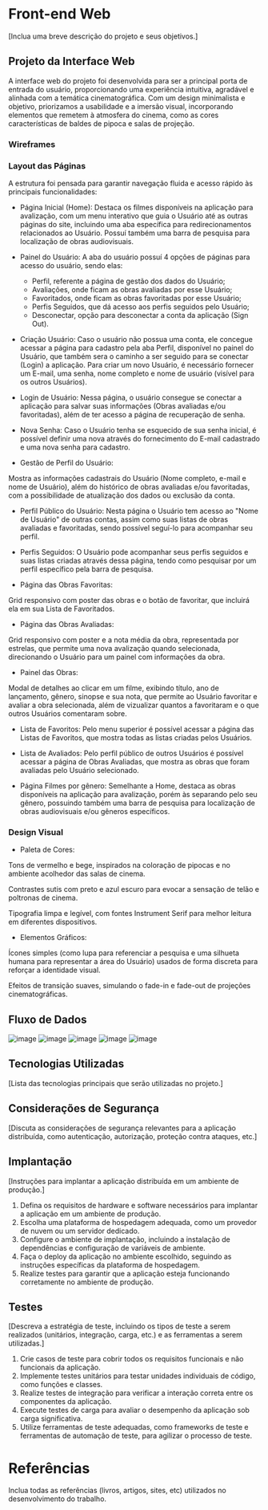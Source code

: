 # Front-end Web

[Inclua uma breve descrição do projeto e seus objetivos.]

## Projeto da Interface Web

A interface web do projeto foi desenvolvida para ser a principal porta de entrada do usuário, proporcionando uma experiência intuitiva, agradável e alinhada com a temática cinematográfica. Com um design minimalista e objetivo, priorizamos a usabilidade e a imersão visual, incorporando elementos que remetem à atmosfera do cinema, como as cores características de baldes de pipoca e salas de projeção.

### Wireframes

### Layout das Páginas
A estrutura foi pensada para garantir navegação fluida e acesso rápido às principais funcionalidades:

- Página Inicial (Home):
Destaca os filmes disponíveis na aplicação para avalização, com um menu interativo que guia o Usuário até as outras páginas do site, incluindo uma aba específica para redirecionamentos relacionados ao Usuário.
Possuí também uma barra de pesquisa para localização de obras audiovisuais.


- Painel do Usuário:
A aba do usuário possuí 4 opções de páginas para acesso do usuário, sendo elas:
  - Perfil, referente a página de gestão dos dados do Usuário;
  - Avaliações, onde ficam as obras avaliadas por esse Usuário;
  - Favoritados, onde ficam as obras favoritadas por esse Usuário;
  - Perfis Seguidos, que dá acesso aos perfis seguidos pelo Usuário;
  - Desconectar, opção para desconectar a conta da aplicação (Sign Out).


- Criação Usuário:
Caso o usuário não possua uma conta, ele concegue acessar a página para cadastro pela aba Perfil, disponível no painel do Usuário, que também sera o caminho a ser seguido para se conectar (Login) a aplicação.
Para criar um novo Usuário, é necessário fornecer um E-mail, uma senha, nome completo e nome de usuário (visível para os outros Usuários).


- Login de Usuário:
Nessa página, o usuário consegue se conectar a aplicação para salvar suas informações (Obras avaliadas e/ou favoritadas), além de ter acesso a página de recuperação de senha.


- Nova Senha:
Caso o Usuário tenha se esquecido de sua senha inicial, é possível definir uma nova através do fornecimento do E-mail cadastrado e uma nova senha para cadastro.


- Gestão de Perfil do Usuário:

Mostra as informações cadastrais do Usuário (Nome completo, e-mail e nome de Usuário), além do histórico de obras avaliadas e/ou favoritadas, com a possibilidade de atualização dos dados ou exclusão da conta.


- Perfil Público do Usuário:
Nesta página o Usuário tem acesso ao "Nome de Usuário" de outras contas, assim como suas listas de obras avaliadas e favoritadas, sendo possível seguí-lo para acompanhar seu perfil.


- Perfis Seguidos:
O Usuário pode acompanhar seus perfis seguidos e suas listas criadas através dessa página, tendo como pesquisar por um perfil específico pela barra de pesquisa.


- Página das Obras Favoritas:

Grid responsivo com poster das obras e o botão de favoritar, que incluirá ela em sua Lista de Favoritados.


- Página das Obras Avaliadas:

Grid responsivo com poster e a nota média da obra, representada por estrelas, que permite uma nova avalização quando selecionada, direcionando o Usuário para um painel com informações da obra.


- Painel das Obras:

 Modal de detalhes ao clicar em um filme, exibindo título, ano de lançamento, gênero, sinopse e sua nota, que permite ao Usuário favoritar e avaliar a obra selecionada, além de vizualizar quantos a favoritaram e o que outros Usuários comentaram sobre. 


- Lista de Favoritos:
Pelo menu superior é possível acessar a página das Listas de Favoritos, que mostra todas as listas criadas pelos Usuários.


- Lista de Avaliados:
Pelo perfil público de outros Usuários é possível acessar a página de Obras Avaliadas, que mostra as obras que foram avaliadas pelo Usuário selecionado.


 - Página Filmes por gênero:
Semelhante a Home, destaca as obras disponíveis na aplicação para avalização, porém às separando pelo seu gênero, possuindo também uma barra de pesquisa para localização de obras audiovisuais e/ou gêneros específicos.


### Design Visual

- Paleta de Cores:

Tons de vermelho e bege, inspirados na coloração de pipocas e no ambiente acolhedor das salas de cinema.

Contrastes sutis com preto e azul escuro para evocar a sensação de telão e poltronas de cinema.

Tipografia limpa e legível, com fontes Instrument Serif para melhor leitura em diferentes dispositivos.

- Elementos Gráficos:

Ícones simples (como lupa para referenciar a pesquisa e uma silhueta humana para representar a área do Usuário) usados de forma discreta para reforçar a identidade visual.

Efeitos de transição suaves, simulando o fade-in e fade-out de projeções cinematográficas.

## Fluxo de Dados

![image](https://github.com/user-attachments/assets/fb3fe2de-6107-4bc5-8e25-82a00c1f9090)
![image](https://github.com/user-attachments/assets/f48df881-dd53-45d7-974b-7a260c36f3ea)
![image](https://github.com/user-attachments/assets/0ba47b33-6751-4ea6-9bbf-0f939d23af76)
![image](https://github.com/user-attachments/assets/3676fc21-dc90-44b2-91e3-1d7c05eea622)
![image](https://github.com/user-attachments/assets/ee4ab3ab-b2ef-4f13-b550-befe897335f1)




## Tecnologias Utilizadas
[Lista das tecnologias principais que serão utilizadas no projeto.]

## Considerações de Segurança

[Discuta as considerações de segurança relevantes para a aplicação distribuída, como autenticação, autorização, proteção contra ataques, etc.]

## Implantação

[Instruções para implantar a aplicação distribuída em um ambiente de produção.]

1. Defina os requisitos de hardware e software necessários para implantar a aplicação em um ambiente de produção.
2. Escolha uma plataforma de hospedagem adequada, como um provedor de nuvem ou um servidor dedicado.
3. Configure o ambiente de implantação, incluindo a instalação de dependências e configuração de variáveis de ambiente.
4. Faça o deploy da aplicação no ambiente escolhido, seguindo as instruções específicas da plataforma de hospedagem.
5. Realize testes para garantir que a aplicação esteja funcionando corretamente no ambiente de produção.

## Testes

[Descreva a estratégia de teste, incluindo os tipos de teste a serem realizados (unitários, integração, carga, etc.) e as ferramentas a serem utilizadas.]

1. Crie casos de teste para cobrir todos os requisitos funcionais e não funcionais da aplicação.
2. Implemente testes unitários para testar unidades individuais de código, como funções e classes.
3. Realize testes de integração para verificar a interação correta entre os componentes da aplicação.
4. Execute testes de carga para avaliar o desempenho da aplicação sob carga significativa.
5. Utilize ferramentas de teste adequadas, como frameworks de teste e ferramentas de automação de teste, para agilizar o processo de teste.

# Referências

Inclua todas as referências (livros, artigos, sites, etc) utilizados no desenvolvimento do trabalho.

